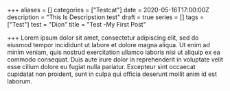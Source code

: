 +++
aliases = []
categories = ["Testcat"]
date = 2020-05-16T17:00:00Z
description = "This Is Descripstion test"
draft = true
series = []
tags = ["Test"]
test = "Dion"
title = "Test -My First Post"

+++
Lorem ipsum dolor sit amet, consectetur adipiscing elit, sed do eiusmod tempor incididunt ut labore et dolore magna aliqua. Ut enim ad minim veniam, quis nostrud exercitation ullamco laboris nisi ut aliquip ex ea commodo consequat. Duis aute irure dolor in reprehenderit in voluptate velit esse cillum dolore eu fugiat nulla pariatur. Excepteur sint occaecat cupidatat non proident, sunt in culpa qui officia deserunt mollit anim id est laborum.